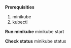 **Prerequisities**
1. minikube
2. kubectl

**Run minikube**
minikube start

**Check status**
minikube status
